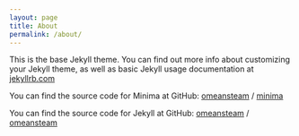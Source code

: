 ```yaml
---
layout: page
title: About
permalink: /about/
---
```


This is the base Jekyll theme. You can find out more info about customizing your Jekyll theme, as well as basic Jekyll usage documentation at [jekyllrb.com](https://jekyllrb.com/)

You can find the source code for Minima at GitHub:
[omeansteam][omeansteam-organization] /
[minima](https://github.com/omeansteam/theme)

You can find the source code for Jekyll at GitHub:
[omeansteam][omeansteam-organization] /
[omeansteam](https://github.com/omeansteam/omeansteam)


[omeansteam-organization]: https://github.com/omeansteam
